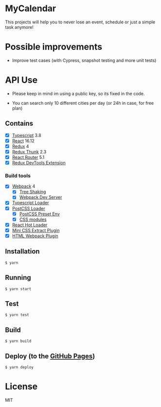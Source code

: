 # MyCalendar

This projects will help you to never lose an event, schedule or just a simple task anymore!

# Possible improvements

- Improve test cases (with Cypress, snapshot testing and more unit tests)

# API Use

- Please keep in mind im using a public key, so its fixed in the code.

- You can search only 10 different cities per day (or 24h in case, for free plan)

## Contains

- [x] [Typescript](https://www.typescriptlang.org/) 3.8
- [x] [React](https://facebook.github.io/react/) 16.12
- [x] [Redux](https://github.com/reactjs/redux) 4
- [x] [Redux Thunk](https://github.com/reduxjs/redux-thunk) 2.3
- [x] [React Router](https://github.com/ReactTraining/react-router) 5.1
- [x] [Redux DevTools Extension](https://github.com/zalmoxisus/redux-devtools-extension)

### Build tools

- [x] [Webpack](https://webpack.github.io) 4
  - [x] [Tree Shaking](https://medium.com/@Rich_Harris/tree-shaking-versus-dead-code-elimination-d3765df85c80)
  - [x] [Webpack Dev Server](https://github.com/webpack/webpack-dev-server)
- [x] [Typescript Loader](https://github.com/TypeStrong/ts-loader)
- [x] [PostCSS Loader](https://github.com/postcss/postcss-loader)
  - [x] [PostCSS Preset Env](https://preset-env.cssdb.org/)
  - [x] [CSS modules](https://github.com/css-modules/css-modules)
- [x] [React Hot Loader](https://github.com/gaearon/react-hot-loader)
- [x] [Mini CSS Extract Plugin](https://github.com/webpack-contrib/mini-css-extract-plugin)
- [x] [HTML Webpack Plugin](https://github.com/ampedandwired/html-webpack-plugin)

## Installation

```
$ yarn
```

## Running

```
$ yarn start
```

## Test

```
$ yarn test
```

## Build

```
$ yarn build
```

## Deploy (to the [GitHub Pages](https://pages.github.com/))

```
$ yarn deploy
```

# License

MIT
